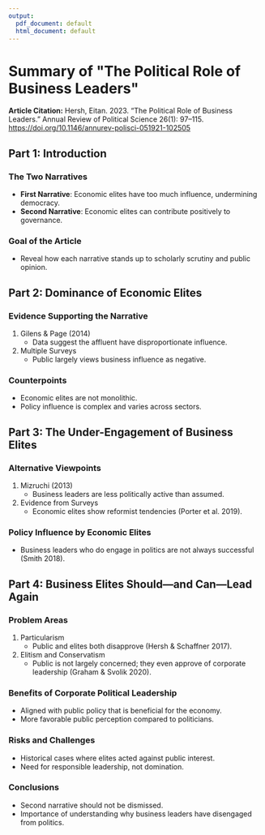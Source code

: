 ```yaml
---
output:
  pdf_document: default
  html_document: default
---
```

# Summary of "The Political Role of Business Leaders"

**Article Citation:** Hersh, Eitan. 2023. “The Political Role of Business Leaders.” Annual Review of Political Science 26(1): 97–115. https://doi.org/10.1146/annurev-polisci-051921-102505



## Part 1: Introduction

### The Two Narratives
- **First Narrative**: Economic elites have too much influence, undermining democracy.
- **Second Narrative**: Economic elites can contribute positively to governance.

### Goal of the Article
- Reveal how each narrative stands up to scholarly scrutiny and public opinion.

## Part 2: Dominance of Economic Elites

### Evidence Supporting the Narrative
1. Gilens & Page (2014)
   - Data suggest the affluent have disproportionate influence.
2. Multiple Surveys
   - Public largely views business influence as negative.

### Counterpoints
- Economic elites are not monolithic.
- Policy influence is complex and varies across sectors.

## Part 3: The Under-Engagement of Business Elites

### Alternative Viewpoints
1. Mizruchi (2013)
   - Business leaders are less politically active than assumed.
2. Evidence from Surveys
   - Economic elites show reformist tendencies (Porter et al. 2019).

### Policy Influence by Economic Elites
- Business leaders who do engage in politics are not always successful (Smith 2018).

## Part 4: Business Elites Should—and Can—Lead Again

### Problem Areas
1. Particularism
   - Public and elites both disapprove (Hersh & Schaffner 2017).
2. Elitism and Conservatism
   - Public is not largely concerned; they even approve of corporate leadership (Graham & Svolik 2020).

### Benefits of Corporate Political Leadership
- Aligned with public policy that is beneficial for the economy.
- More favorable public perception compared to politicians.

### Risks and Challenges
- Historical cases where elites acted against public interest.
- Need for responsible leadership, not domination.

### Conclusions
- Second narrative should not be dismissed.
- Importance of understanding why business leaders have disengaged from politics.
